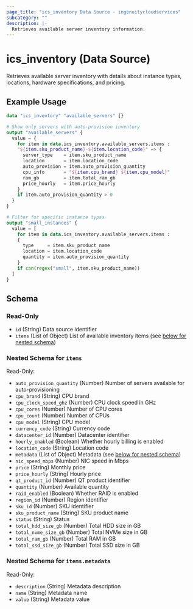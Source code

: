 ```yaml
---
page_title: "ics_inventory Data Source - ingenuitycloudservices"
subcategory: ""
description: |-
  Retrieves available server inventory information.
---
```


# ics_inventory (Data Source)

Retrieves available server inventory with details about instance types, locations, hardware specifications, and pricing.

## Example Usage

```terraform
data "ics_inventory" "available_servers" {}

# Show only servers with auto-provision inventory
output "available_servers" {
  value = {
    for item in data.ics_inventory.available_servers.items :
    "${item.sku_product_name}-${item.location_code}" => {
      server_type    = item.sku_product_name
      location       = item.location_code
      auto_provision = item.auto_provision_quantity
      cpu_info       = "${item.cpu_brand} ${item.cpu_model}"
      ram_gb         = item.total_ram_gb
      price_hourly   = item.price_hourly
    }
    if item.auto_provision_quantity > 0
  }
}

# Filter for specific instance types
output "small_instances" {
  value = [
    for item in data.ics_inventory.available_servers.items :
    {
      type     = item.sku_product_name
      location = item.location_code
      quantity = item.auto_provision_quantity
    }
    if can(regex("small", item.sku_product_name))
  ]
}
```

<!-- schema generated by tfplugindocs -->
## Schema

### Read-Only

- `id` (String) Data source identifier
- `items` (List of Object) List of available inventory items (see [below for nested schema](#nestedatt--items))

<a id="nestedatt--items"></a>
### Nested Schema for `items`

Read-Only:

- `auto_provision_quantity` (Number) Number of servers available for auto-provisioning
- `cpu_brand` (String) CPU brand
- `cpu_clock_speed_ghz` (Number) CPU clock speed in GHz
- `cpu_cores` (Number) Number of CPU cores
- `cpu_count` (Number) Number of CPUs
- `cpu_model` (String) CPU model
- `currency_code` (String) Currency code
- `datacenter_id` (Number) Datacenter identifier
- `hourly_enabled` (Boolean) Whether hourly billing is enabled
- `location_code` (String) Location code
- `metadata` (List of Object) Metadata (see [below for nested schema](#nestedatt--items--metadata))
- `nic_speed_mbps` (Number) NIC speed in Mbps
- `price` (String) Monthly price
- `price_hourly` (String) Hourly price
- `qt_product_id` (Number) QT product identifier
- `quantity` (Number) Available quantity
- `raid_enabled` (Boolean) Whether RAID is enabled
- `region_id` (Number) Region identifier
- `sku_id` (Number) SKU identifier
- `sku_product_name` (String) SKU product name
- `status` (String) Status
- `total_hdd_size_gb` (Number) Total HDD size in GB
- `total_nvme_size_gb` (Number) Total NVMe size in GB
- `total_ram_gb` (Number) Total RAM in GB
- `total_ssd_size_gb` (Number) Total SSD size in GB

<a id="nestedatt--items--metadata"></a>
### Nested Schema for `items.metadata`

Read-Only:

- `description` (String) Metadata description
- `name` (String) Metadata name
- `value` (String) Metadata value